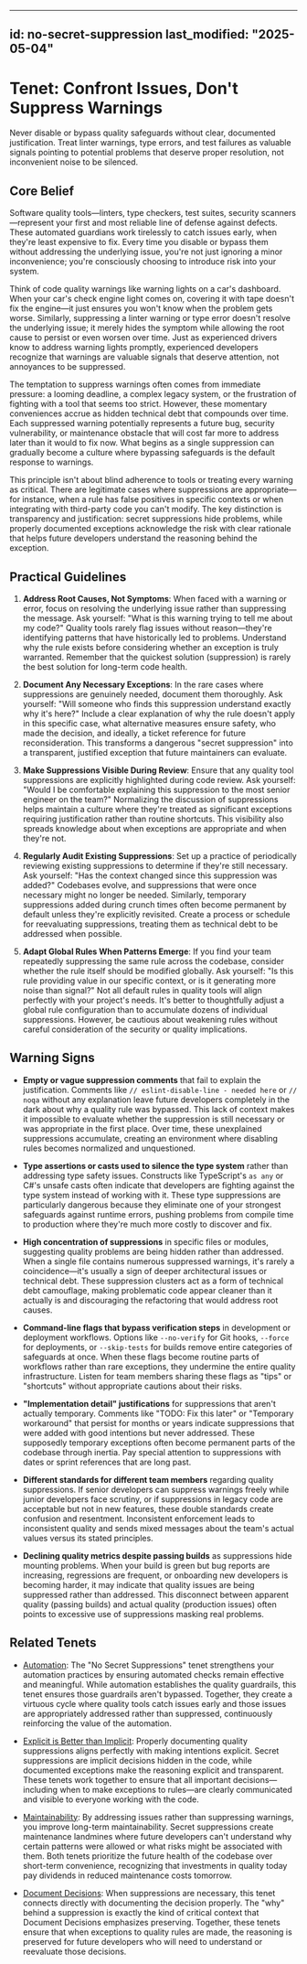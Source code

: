 ______________________________________________________________________

## id: no-secret-suppression last_modified: "2025-05-04"

# Tenet: Confront Issues, Don't Suppress Warnings

Never disable or bypass quality safeguards without clear, documented justification.
Treat linter warnings, type errors, and test failures as valuable signals pointing to
potential problems that deserve proper resolution, not inconvenient noise to be
silenced.

## Core Belief

Software quality tools—linters, type checkers, test suites, security scanners—represent
your first and most reliable line of defense against defects. These automated guardians
work tirelessly to catch issues early, when they're least expensive to fix. Every time
you disable or bypass them without addressing the underlying issue, you're not just
ignoring a minor inconvenience; you're consciously choosing to introduce risk into your
system.

Think of code quality warnings like warning lights on a car's dashboard. When your car's
check engine light comes on, covering it with tape doesn't fix the engine—it just
ensures you won't know when the problem gets worse. Similarly, suppressing a linter
warning or type error doesn't resolve the underlying issue; it merely hides the symptom
while allowing the root cause to persist or even worsen over time. Just as experienced
drivers know to address warning lights promptly, experienced developers recognize that
warnings are valuable signals that deserve attention, not annoyances to be suppressed.

The temptation to suppress warnings often comes from immediate pressure: a looming
deadline, a complex legacy system, or the frustration of fighting with a tool that seems
too strict. However, these momentary conveniences accrue as hidden technical debt that
compounds over time. Each suppressed warning potentially represents a future bug,
security vulnerability, or maintenance obstacle that will cost far more to address later
than it would to fix now. What begins as a single suppression can gradually become a
culture where bypassing safeguards is the default response to warnings.

This principle isn't about blind adherence to tools or treating every warning as
critical. There are legitimate cases where suppressions are appropriate—for instance,
when a rule has false positives in specific contexts or when integrating with
third-party code you can't modify. The key distinction is transparency and
justification: secret suppressions hide problems, while properly documented exceptions
acknowledge the risk with clear rationale that helps future developers understand the
reasoning behind the exception.

## Practical Guidelines

1. **Address Root Causes, Not Symptoms**: When faced with a warning or error, focus on
   resolving the underlying issue rather than suppressing the message. Ask yourself:
   "What is this warning trying to tell me about my code?" Quality tools rarely flag
   issues without reason—they're identifying patterns that have historically led to
   problems. Understand why the rule exists before considering whether an exception is
   truly warranted. Remember that the quickest solution (suppression) is rarely the best
   solution for long-term code health.

1. **Document Any Necessary Exceptions**: In the rare cases where suppressions are
   genuinely needed, document them thoroughly. Ask yourself: "Will someone who finds
   this suppression understand exactly why it's here?" Include a clear explanation of
   why the rule doesn't apply in this specific case, what alternative measures ensure
   safety, who made the decision, and ideally, a ticket reference for future
   reconsideration. This transforms a dangerous "secret suppression" into a transparent,
   justified exception that future maintainers can evaluate.

1. **Make Suppressions Visible During Review**: Ensure that any quality tool
   suppressions are explicitly highlighted during code review. Ask yourself: "Would I be
   comfortable explaining this suppression to the most senior engineer on the team?"
   Normalizing the discussion of suppressions helps maintain a culture where they're
   treated as significant exceptions requiring justification rather than routine
   shortcuts. This visibility also spreads knowledge about when exceptions are
   appropriate and when they're not.

1. **Regularly Audit Existing Suppressions**: Set up a practice of periodically
   reviewing existing suppressions to determine if they're still necessary. Ask
   yourself: "Has the context changed since this suppression was added?" Codebases
   evolve, and suppressions that were once necessary might no longer be needed.
   Similarly, temporary suppressions added during crunch times often become permanent by
   default unless they're explicitly revisited. Create a process or schedule for
   reevaluating suppressions, treating them as technical debt to be addressed when
   possible.

1. **Adapt Global Rules When Patterns Emerge**: If you find your team repeatedly
   suppressing the same rule across the codebase, consider whether the rule itself
   should be modified globally. Ask yourself: "Is this rule providing value in our
   specific context, or is it generating more noise than signal?" Not all default rules
   in quality tools will align perfectly with your project's needs. It's better to
   thoughtfully adjust a global rule configuration than to accumulate dozens of
   individual suppressions. However, be cautious about weakening rules without careful
   consideration of the security or quality implications.

## Warning Signs

- **Empty or vague suppression comments** that fail to explain the justification.
  Comments like `// eslint-disable-line - needed here` or `// noqa` without any
  explanation leave future developers completely in the dark about why a quality rule
  was bypassed. This lack of context makes it impossible to evaluate whether the
  suppression is still necessary or was appropriate in the first place. Over time, these
  unexplained suppressions accumulate, creating an environment where disabling rules
  becomes normalized and unquestioned.

- **Type assertions or casts used to silence the type system** rather than addressing
  type safety issues. Constructs like TypeScript's `as any` or C#'s unsafe casts often
  indicate that developers are fighting against the type system instead of working with
  it. These type suppressions are particularly dangerous because they eliminate one of
  your strongest safeguards against runtime errors, pushing problems from compile time
  to production where they're much more costly to discover and fix.

- **High concentration of suppressions** in specific files or modules, suggesting
  quality problems are being hidden rather than addressed. When a single file contains
  numerous suppressed warnings, it's rarely a coincidence—it's usually a sign of deeper
  architectural issues or technical debt. These suppression clusters act as a form of
  technical debt camouflage, making problematic code appear cleaner than it actually is
  and discouraging the refactoring that would address root causes.

- **Command-line flags that bypass verification steps** in development or deployment
  workflows. Options like `--no-verify` for Git hooks, `--force` for deployments, or
  `--skip-tests` for builds remove entire categories of safeguards at once. When these
  flags become routine parts of workflows rather than rare exceptions, they undermine
  the entire quality infrastructure. Listen for team members sharing these flags as
  "tips" or "shortcuts" without appropriate cautions about their risks.

- **"Implementation detail" justifications** for suppressions that aren't actually
  temporary. Comments like "TODO: Fix this later" or "Temporary workaround" that persist
  for months or years indicate suppressions that were added with good intentions but
  never addressed. These supposedly temporary exceptions often become permanent parts of
  the codebase through inertia. Pay special attention to suppressions with dates or
  sprint references that are long past.

- **Different standards for different team members** regarding quality suppressions. If
  senior developers can suppress warnings freely while junior developers face scrutiny,
  or if suppressions in legacy code are acceptable but not in new features, these double
  standards create confusion and resentment. Inconsistent enforcement leads to
  inconsistent quality and sends mixed messages about the team's actual values versus
  its stated principles.

- **Declining quality metrics despite passing builds** as suppressions hide mounting
  problems. When your build is green but bug reports are increasing, regressions are
  frequent, or onboarding new developers is becoming harder, it may indicate that
  quality issues are being suppressed rather than addressed. This disconnect between
  apparent quality (passing builds) and actual quality (production issues) often points
  to excessive use of suppressions masking real problems.

## Related Tenets

- [Automation](/tenets/automation.md): The "No Secret Suppressions" tenet strengthens
  your automation practices by ensuring automated checks remain effective and
  meaningful. While automation establishes the quality guardrails, this tenet ensures
  those guardrails aren't bypassed. Together, they create a virtuous cycle where quality
  tools catch issues early and those issues are appropriately addressed rather than
  suppressed, continuously reinforcing the value of the automation.

- [Explicit is Better than Implicit](/tenets/explicit-over-implicit.md): Properly
  documenting quality suppressions aligns perfectly with making intentions explicit.
  Secret suppressions are implicit decisions hidden in the code, while documented
  exceptions make the reasoning explicit and transparent. These tenets work together to
  ensure that all important decisions—including when to make exceptions to rules—are
  clearly communicated and visible to everyone working with the code.

- [Maintainability](/tenets/maintainability.md): By addressing issues rather than
  suppressing warnings, you improve long-term maintainability. Secret suppressions
  create maintenance landmines where future developers can't understand why certain
  patterns were allowed or what risks might be associated with them. Both tenets
  prioritize the future health of the codebase over short-term convenience, recognizing
  that investments in quality today pay dividends in reduced maintenance costs tomorrow.

- [Document Decisions](/tenets/document-decisions.md): When suppressions are necessary,
  this tenet connects directly with documenting the decision properly. The "why" behind
  a suppression is exactly the kind of critical context that Document Decisions
  emphasizes preserving. Together, these tenets ensure that when exceptions to quality
  rules are made, the reasoning is preserved for future developers who will need to
  understand or reevaluate those decisions.

